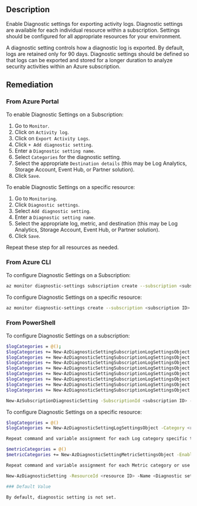 ## Description

Enable Diagnostic settings for exporting activity logs.
Diagnostic settings are available for each individual resource within a subscription. Settings should be configured for all appropriate resources for your environment.

A diagnostic setting controls how a diagnostic log is exported. By default, logs are retained only for 90 days. Diagnostic settings should be defined so that logs can be exported and stored for a longer duration to analyze security activities within an Azure subscription.

## Remediation

### From Azure Portal

To enable Diagnostic Settings on a Subscription:

1. Go to `Monitor`.
2. Click on `Activity log`.
3. Click on `Export Activity Logs`.
4. Click `+ Add diagnostic setting`.
5. Enter a `Diagnostic setting name`.
6. Select `Categories` for the diagnostic setting.
7. Select the appropriate `Destination details` (this may be Log Analytics, Storage Account, Event Hub, or Partner solution).
8. Click `Save`.

To enable Diagnostic Settings on a specific resource:

1. Go to `Monitoring`.
2. Click `Diagnostic settings`.
3. Select `Add diagnostic setting`.
4. Enter a `Diagnostic setting name`.
5. Select the appropriate log, metric, and destination (this may be Log Analytics, Storage Account, Event Hub, or Partner solution).
6. Click `Save`.

Repeat these step for all resources as needed.

### From Azure CLI

To configure Diagnostic Settings on a Subscription:

```bash
az monitor diagnostic-settings subscription create --subscription <subscription id> --name <diagnostic settings name> --location <location> <[--event-hub <event hub ID> --event-hub-auth-rule <event hub auth rule ID>] [--storage-account <storage account ID>] [--workspace <log analytics workspace ID>] --logs "<JSON encoded categories>" (e.g. [{category:Security,enabled:true},{category:Administrative,enabled:true},{category:Alert,enabled:true},{category:Policy,enabled:true}])
```

To configure Diagnostic Settings on a specific resource:

```bash
az monitor diagnostic-settings create --subscription <subscription ID> --resource <resource ID> --name <diagnostic settings name> <[--event-hub <event hub ID> --event-hub-rule <event hub auth rule ID>] [--storage-account <storage account ID>] [--workspace <log analytics workspace ID>] --logs <resource specific JSON encoded log settings> --metrics <metric settings (shorthand|json-file|yaml-file)>
```

### From PowerShell

To configure Diagnostic Settings on a subscription:

```bash
$logCategories = @();
$logCategories += New-AzDiagnosticSettingSubscriptionLogSettingsObject -Category Administrative -Enabled $true
$logCategories += New-AzDiagnosticSettingSubscriptionLogSettingsObject -Category Security -Enabled $true
$logCategories += New-AzDiagnosticSettingSubscriptionLogSettingsObject -Category ServiceHealth -Enabled $true
$logCategories += New-AzDiagnosticSettingSubscriptionLogSettingsObject -Category Alert -Enabled $true
$logCategories += New-AzDiagnosticSettingSubscriptionLogSettingsObject -Category Recommendation -Enabled $true
$logCategories += New-AzDiagnosticSettingSubscriptionLogSettingsObject -Category Policy -Enabled $true
$logCategories += New-AzDiagnosticSettingSubscriptionLogSettingsObject -Category Autoscale -Enabled $true
$logCategories += New-AzDiagnosticSettingSubscriptionLogSettingsObject -Category ResourceHealth -Enabled $true

New-AzSubscriptionDiagnosticSetting -SubscriptionId <subscription ID> -Name <Diagnostic settings name> <[-EventHubAuthorizationRule <event hub auth rule ID> -EventHubName <event hub name>] [-StorageAccountId <storage account ID>] [-WorkSpaceId <log analytics workspace ID>] [-MarketplacePartner ID <full ARM Marketplace resource ID>]> -Log $logCategories
```

To configure Diagnostic Settings on a specific resource:

```bash
$logCategories = @()
$logCategories += New-AzDiagnosticSettingLogSettingsObject -Category <resource specific log category> -Enabled $true

Repeat command and variable assignment for each Log category specific to the resource where this Diagnostic Setting will get configured.

$metricCategories = @()
$metricCategories += New-AzDiagnosticSettingMetricSettingsObject -Enabled $true [-Category <resource specific metric category | AllMetrics>] [-RetentionPolicyDay <Integer>] [-RetentionPolicyEnabled $true]

Repeat command and variable assignment for each Metric category or use the 'AllMetrics' category.

New-AzDiagnosticSetting -ResourceId <resource ID> -Name <Diagnostic settings name> -Log $logCategories -Metric $metricCategories [-EventHubAuthorizationRuleId <event hub auth rule ID> -EventHubName <event hub name>] [-StorageAccountId <storage account ID>] [-WorkspaceId <log analytics workspace ID>] [-MarketplacePartnerId <full ARM marketplace resource ID>]>

### Default Value

By default, diagnostic setting is not set.
